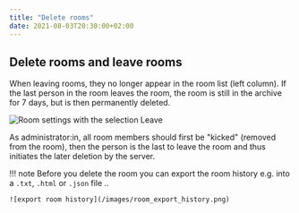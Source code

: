 ```yaml
---
title: "Delete rooms"
date: 2021-08-03T20:30:00+02:00
---
```


## Delete rooms and leave rooms

When leaving rooms, they no longer appear in the room list (left column). If the last person in the room leaves the room, the room is still in the archive for 7 days, but is then permanently deleted.

![Room settings with the selection Leave](/images/01_Leave_en.png "Room settings with the selection Leave")

As administrator:in, all room members should first be "kicked" (removed from the room), then the person is the last to leave the room and thus initiates the later deletion by the server.

!!! note
	Before you delete the room you can export the room history e.g. into a `.txt`, `.html` or `.json` file ..

	![export room history](/images/room_export_history.png)
